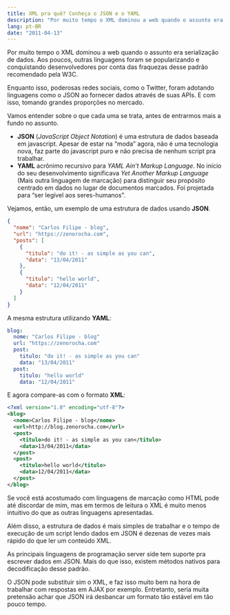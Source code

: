 ```yaml
---
title: XML pra quê? Conheça o JSON e o YAML
description: "Por muito tempo o XML dominou a web quando o assunto era serialização de dados. Aos poucos, outras linguagens foram se popularizando e conquistando desenvolvedores por conta das fraquezas desse padrão recomendado pela W3C. Enquanto isso, poderosas redes sociais, como o Twitter, foram adotando linguagens como o JSON ao fornecer dados através de suas APIs. E com isso, tomando grandes proporções no mercado."
lang: pt-BR
date: "2011-04-13"
---
```


Por muito tempo o XML dominou a web quando o assunto era serialização de dados. Aos poucos, outras linguagens foram se popularizando e conquistando desenvolvedores por conta das fraquezas desse padrão recomendado pela W3C.

Enquanto isso, poderosas redes sociais, como o Twitter, foram adotando linguagens como o JSON ao fornecer dados através de suas APIs. E com isso, tomando grandes proporções no mercado.

<!-- more -->

Vamos entender sobre o que cada uma se trata, antes de entrarmos mais a fundo no assunto.

- **JSON** (_JavaScript Object Notation_) é uma estrutura de dados baseada em javascript. Apesar de estar na &#8220;moda&#8221; agora, não é uma tecnologia nova, faz parte do javascript puro e não precisa de nenhum script pra trabalhar.
- **YAML** acrônimo recursivo para _YAML Ain&#8217;t Markup Language_. No início do seu desenvolvimento significava _Yet Another Markup Language_ (Mais outra linguagem de marcação) para distinguir seu propósito centrado em dados no lugar de documentos marcados. Foi projetada para &#8220;ser legível aos seres-humanos&#8221;.

Vejamos, então, um exemplo de uma estrutura de dados usando **JSON**.

```json
{
  "nome": "Carlos Filipe - blog",
  "url": "https://zenorocha.com",
  "posts": [
    {
      "titulo": "do it! - as simple as you can",
      "data": "13/04/2011"
    },
    {
      "titulo": "hello world",
      "data": "12/04/2011"
    }
  ]
}
```

A mesma estrutura utilizando **YAML**:

```yml
blog:
  nome: "Carlos Filipe - blog"
  url: "https://zenorocha.com"
  post:
    titulo: "do it! - as simple as you can"
    data: "13/04/2011"
  post:
    titulo: "hello world"
    data: "12/04/2011"
```

E agora compare-as com o formato **XML**:

```xml
<?xml version="1.0" encoding="utf-8"?>
<blog>
  <nome>Carlos Filipe - blog</nome>
  <url>http://blog.zenorocha.com</url>
  <post>
    <titulo>do it! - as simple as you can</titulo>
    <data>13/04/2011</data>
  </post>
  <post>
    <titulo>hello world</titulo>
    <data>12/04/2011</data>
  </post>
</blog>
```

Se você está acostumado com linguagens de marcação como HTML pode até discordar de mim, mas em termos de leitura o XML é muito menos intuitivo do que as outras linguagens apresentadas.

Além disso, a estrutura de dados é mais simples de trabalhar e o tempo de execução de um script lendo dados em JSON é dezenas de vezes mais rápido do que ler um conteúdo XML.

As principais linguagens de programação server side tem suporte pra escrever dados em JSON. Mais do que isso, existem métodos nativos para decodificação desse padrão.

O JSON pode substituir sim o XML, e faz isso muito bem na hora de trabalhar com respostas em AJAX por exemplo. Entretanto, seria muita pretensão achar que JSON irá desbancar um formato tão estável em tão pouco tempo.
